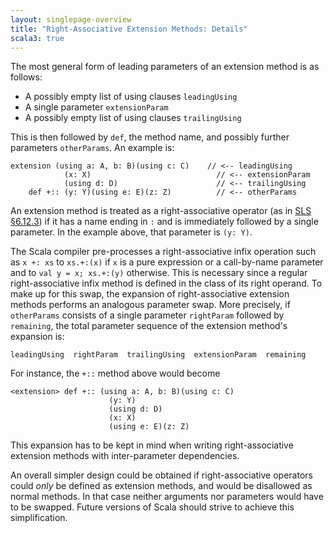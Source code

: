 ```yaml
---
layout: singlepage-overview
title: "Right-Associative Extension Methods: Details"
scala3: true
---
```


<!-- THIS FILE HAS BEEN GENERATED BY SCALADOC PREPROCESSOR.
    The whole process of generation the docs can be found under this README: https://github.com/lampepfl/dotty/blob/master/docs/README.md
    The source file can be found here https://github.com/lampepfl/dotty/edit/master/docs/docs/reference/contextual/right-associative-extension-methods.md
    NOTE THAT ANY CHANGES TO THIS FILE WILL BE OVERRIDEN BY PREPROCESSOR.
-->

The most general form of leading parameters of an extension method is as follows:

- A possibly empty list of using clauses `leadingUsing`
- A single parameter `extensionParam`
- A possibly empty list of using clauses `trailingUsing`

This is then followed by `def`, the method name, and possibly further parameters
`otherParams`. An example is:

<div class="snippet" ><div class="buttons"></div><pre><code class="language-scala"><span id="0" class="" >extension (using a: A, b: B)(using c: C)    // &lt;-- leadingUsing
</span><span id="1" class="" >            (x: X)                            // &lt;-- extensionParam
</span><span id="2" class="" >            (using d: D)                      // &lt;-- trailingUsing
</span><span id="3" class="" >    def +:: (y: Y)(using e: E)(z: Z)          // &lt;-- otherParams
</span></code></pre></div>

An extension method is treated as a right-associative operator
(as in [SLS §6.12.3](https://www.scala-lang.org/files/archive/spec/2.13/06-expressions.html#infix-operations))
if it has a name ending in `:` and is immediately followed by a
single parameter. In the example above, that parameter is `(y: Y)`.

The Scala compiler pre-processes a right-associative infix operation such as `x +: xs`
to `xs.+:(x)` if `x` is a pure expression or a call-by-name parameter and to `val y = x; xs.+:(y)` otherwise. This is necessary since a regular right-associative infix method
is defined in the class of its right operand. To make up for this swap,
the expansion of right-associative extension methods performs an analogous parameter swap. More precisely, if `otherParams` consists of a single parameter
`rightParam` followed by `remaining`, the total parameter sequence
of the extension method's expansion is:

```
leadingUsing  rightParam  trailingUsing  extensionParam  remaining
```

For instance, the `+::` method above would become

<div class="snippet" ><div class="buttons"></div><pre><code class="language-scala"><span id="0" class="" >&lt;extension&gt; def +:: (using a: A, b: B)(using c: C)
</span><span id="1" class="" >                      (y: Y)
</span><span id="2" class="" >                      (using d: D)
</span><span id="3" class="" >                      (x: X)
</span><span id="4" class="" >                      (using e: E)(z: Z)
</span></code></pre></div>

This expansion has to be kept in mind when writing right-associative extension
methods with inter-parameter dependencies.

An overall simpler design could be obtained if right-associative operators could _only_ be defined as extension methods, and would be disallowed as normal methods. In that case neither arguments nor parameters would have to be swapped. Future versions of Scala should strive to achieve this simplification.
